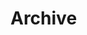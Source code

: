 # Archive
<!--
####
##### branch tabs will have all hyperlinks open in a new tab
<ul>
  <li>Adding home button to all branch pages</li>
  <li>Accessing a new link of each project page through the same tab</li>

</ul>
-->
